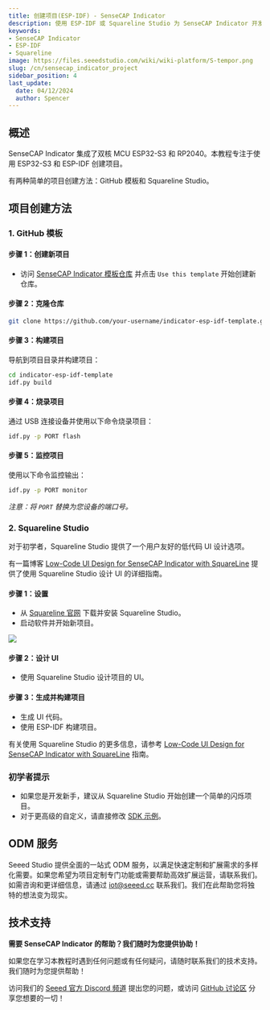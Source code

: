 ```yaml
---
title: 创建项目(ESP-IDF) - SenseCAP Indicator
description: 使用 ESP-IDF 或 Squareline Studio 为 SenseCAP Indicator 开发项目的分步指南。
keywords: 
- SenseCAP Indicator
- ESP-IDF
- Squareline
image: https://files.seeedstudio.com/wiki/wiki-platform/S-tempor.png
slug: /cn/sensecap_indicator_project
sidebar_position: 4
last_update:
  date: 04/12/2024
  author: Spencer
---
```


## 概述

SenseCAP Indicator 集成了双核 MCU ESP32-S3 和 RP2040。本教程专注于使用 ESP32-S3 和 ESP-IDF 创建项目。

有两种简单的项目创建方法：GitHub 模板和 Squareline Studio。

## 项目创建方法

### 1. GitHub 模板

#### 步骤 1：创建新项目

- 访问 [SenseCAP Indicator 模板仓库](https://github.com/Seeed-Solution/indicator-esp-idf-template) 并点击 `Use this template` 开始创建新仓库。

#### 步骤 2：克隆仓库

```bash
git clone https://github.com/your-username/indicator-esp-idf-template.git
```

#### 步骤 3：构建项目

导航到项目目录并构建项目：

```bash
cd indicator-esp-idf-template
idf.py build
```

#### 步骤 4：烧录项目

通过 USB 连接设备并使用以下命令烧录项目：

```bash
idf.py -p PORT flash
```

#### 步骤 5：监控项目

使用以下命令监控输出：

```bash
idf.py -p PORT monitor
```

*注意：将 `PORT` 替换为您设备的端口号。*

### 2. Squareline Studio

对于初学者，Squareline Studio 提供了一个用户友好的低代码 UI 设计选项。

有一篇博客 [Low-Code UI Design for SenseCAP Indicator with SquareLine](https://www.hackster.io/spenyan/low-code-ui-design-for-sensecap-indicator-with-squareline-9825fe) 提供了使用 Squareline Studio 设计 UI 的详细指南。

#### 步骤 1：设置

- 从 [Squareline 官网](https://studio.squareline.io/) 下载并安装 Squareline Studio。
- 启动软件并开始新项目。

![](https://hackster.imgix.net/uploads/attachments/1650386/image_4QrcVcHWtG.png?auto=compress%2Cformat&w=1280&h=960)

#### 步骤 2：设计 UI

- 使用 Squareline Studio 设计项目的 UI。

#### 步骤 3：生成并构建项目

- 生成 UI 代码。
- 使用 ESP-IDF 构建项目。

有关使用 Squareline Studio 的更多信息，请参考 [Low-Code UI Design for SenseCAP Indicator with SquareLine](https://www.hackster.io/spenyan/low-code-ui-design-for-sensecap-indicator-with-squareline-9825fe) 指南。

### 初学者提示

- 如果您是开发新手，建议从 Squareline Studio 开始创建一个简单的闪烁项目。
- 对于更高级的自定义，请直接修改 [SDK 示例](https://github.com/Seeed-Solution/SenseCAP_Indicator_ESP32)。

## ODM 服务

Seeed Studio 提供全面的一站式 ODM 服务，以满足快速定制和扩展需求的多样化需要。如果您希望为项目定制专门功能或需要帮助高效扩展运营，请联系我们。如需咨询和更详细信息，请通过 iot@seeed.cc 联系我们。我们在此帮助您将独特的想法变为现实。

## 技术支持

**需要 SenseCAP Indicator 的帮助？我们随时为您提供协助！**

如果您在学习本教程时遇到任何问题或有任何疑问，请随时联系我们的技术支持。我们随时为您提供帮助！

访问我们的 [Seeed 官方 Discord 频道](https://discord.com/invite/QqMgVwHT3X) 提出您的问题，或访问 [GitHub 讨论区](https://github.com/Seeed-Solution/SenseCAP_Indicator_ESP32/discussions) 分享您想要的一切！
